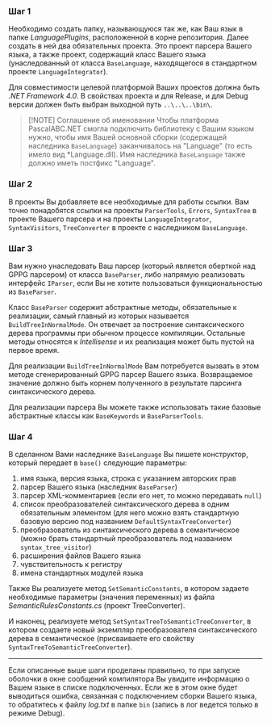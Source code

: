  ### Шаг 1
Необходимо создать папку, называющуюся так же, как Ваш язык в папке *LanguagePlugins*, расположенной в корне репозитория. Далее создать в ней два обязательных проекта. Это проект парсера Вашего языка, а также проект, содержащий класс Вашего языка (унаследованный от класса `BaseLanguage`, находящегося в стандартном проекте `LanguageIntegrator`). 

Для совместимости целевой платформой Ваших проектов должна быть *.NET Framework 4.0*. В свойствах проекта и для Release, и для Debug версии должен быть выбран выходной путь `..\..\..\bin\`. 

> [!NOTE] Соглашение об именовании
> Чтобы платформа PascalABC.NET смогла подключить библиотеку с Вашим языком нужно, чтобы имя Вашей основной сборки (содержащей наследника `BaseLanguage`) заканчивалось на "Language" (то есть имело вид \*Language.dll). Имя наследника `BaseLanguage` также должно иметь постфикс "Language".

### Шаг 2
В проекты Вы добавляете все необходимые для работы ссылки. Вам точно понадобятся ссылки на проекты `ParserTools`, `Errors`, `SyntaxTree` в проекте Вашего парсера и на проекты `LanguageIntegrator`, `SyntaxVisitors`, `TreeConverter` в проекте с наследником `BaseLanguage`. 
### Шаг 3
Вам нужно унаследовать Ваш парсер (который является оберткой над GPPG парсером) от класса `BaseParser`, либо напрямую реализовать интерфейс `IParser`, если Вы не хотите пользоваться функциональностью из `BaseParser`.

Класс `BaseParser` содержит абстрактные методы, обязательные к реализации, самый главный из которых называется `BuildTreeInNormalMode`. Он отвечает за построение синтаксического дерева программы при обычном процессе компиляции. Остальные методы относятся к *Intellisense* и их реализация может быть пустой на первое время. 

Для реализации `BuildTreeInNormalMode` Вам потребуется вызвать в этом методе сгенерированный GPPG парсер Вашего языка. Возвращаемое значение должно быть корнем полученного в результате парсинга синтаксического дерева.

Для реализации парсера Вы можете также использовать такие базовые абстрактные классы как `BaseKeywords` и `BaseParserTools`.
### Шаг 4
В сделанном Вами наследнике `BaseLanguage` Вы пишете конструктор, который передает в `base()` следующие параметры:
1) имя языка, версия языка, строка с указанием авторских прав
2) парсер Вашего языка (наследник `BaseParser`)
3) парсер XML-комментариев (если его нет, то можно передавать `null`)
4) список преобразователей синтаксического дерева в одним обязательным элементом (для него можно взять стандартную базовую версию под названием `DefaultSyntaxTreeConverter`)
5) преобразователь из синтаксического дерева в семантическое (можно брать стандартный преобразователь под названием `syntax_tree_visitor`)
6) расширения файлов Вашего языка
7) чувствительность к регистру
8) имена стандартных модулей языка

Также Вы реализуете метод `SetSemanticConstants`, в котором задаете необходимые  параметры (значения переменных) из файла *SemanticRulesConstants.cs*  (проект TreeConverter). 

И наконец, реализуете метод `SetSyntaxTreeToSemanticTreeConverter`, в котором создаете новый экземпляр преобразователя синтаксического дерева в семантическое (присваиваете его свойству `SyntaxTreeToSemanticTreeConverter`). 

---
Если описанные выше шаги проделаны правильно, то при запуске оболочки в окне сообщений компилятора Вы увидите информацию о Вашем языке в списке подключенных. Если же в этом окне будет выводиться ошибка, связанная с подключением сборки Вашего языка, то обратитесь к файлу *log.txt* в папке `bin` (запись в лог ведется только в режиме Debug).